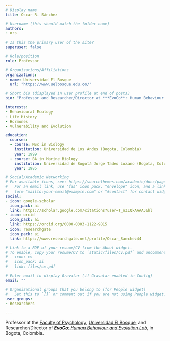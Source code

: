 ```yaml
---
# Display name
title: Oscar R. Sánchez

# Username (this should match the folder name)
authors:
- ors

# Is this the primary user of the site?
superuser: false

# Role/position
role: Professor

# Organizations/Affiliations
organizations:
- name: Universidad El Bosque
  url: "https://www.uelbosque.edu.co/"

# Short bio (displayed in user profile at end of posts)
bio: "Professor and Researcher/Director at ***EvoCo**: Human Behaviour and Evolution Lab*, Faculty of Psychology, at Universidad El Bosque in Bogota, Colombia."

interests:
- Behavioural Ecology
- Life History
- Hormones
- Vulnerability and Evolution

education:
  courses:
  - course: MSc in Biology
    institution: Universidad de Los Andes (Bogota, Colombia)
    year: 1999
  - course: BA in Marine Biology
    institution: Universidad de Bogotá Jorge Tadeo Lozano (Bogota, Colombia)
    year: 1985

# Social/Academic Networking
# For available icons, see: https://sourcethemes.com/academic/docs/page-builder/#icons
#   For an email link, use "fas" icon pack, "envelope" icon, and a link in the
#   form "mailto:your-email@example.com" or "#contact" for contact widget.
social:
- icon: google-scholar
  icon_pack: ai
  link: https://scholar.google.com/citations?user=T_n3IQkAAAAJ&hl
- icon: orcid
  icon_pack: ai
  link: https://orcid.org/0000-0003-1122-9815
- icon: researchgate
  icon_pack: ai
  link: https://www.researchgate.net/profile/Oscar_Sanchez44

# Link to a PDF of your resume/CV from the About widget.
# To enable, copy your resume/CV to `static/files/cv.pdf` and uncomment the lines below.
# - icon: cv
#   icon_pack: ai
#   link: files/cv.pdf

# Enter email to display Gravatar (if Gravatar enabled in Config)
email: ""

# Organizational groups that you belong to (for People widget)
#   Set this to `[]` or comment out if you are not using People widget.
user_groups:
- Researchers

---
```


Professor at the [Faculty of Psychology](https://www.uelbosque.edu.co/psicologia), [Universidad El Bosque](https://www.uelbosque.edu.co/), and Researcher/Director of [***EvoCo**: Human Behaviour and Evolution Lab*](/en/team/), in Bogota, Colombia.

